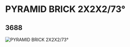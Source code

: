 # PYRAMID BRICK 2X2X2/73°
## 3688
![PYRAMID BRICK 2X2X2/73°](https://lc-www-live-s.legocdn.com/media/bricks/5/2/368823.jpg)